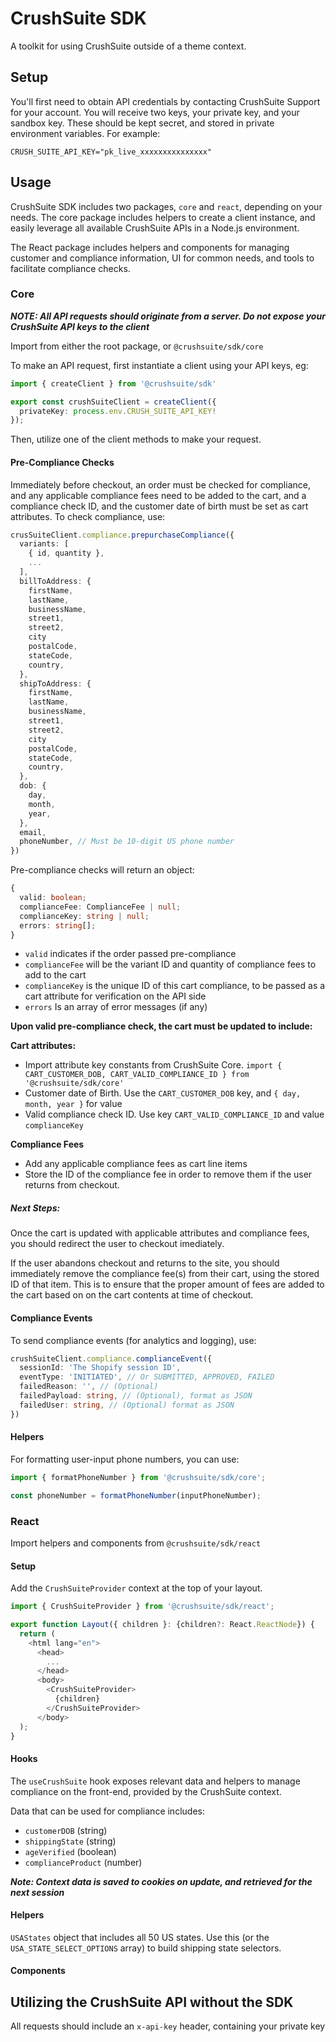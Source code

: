 # CrushSuite SDK
A toolkit for using CrushSuite outside of a theme context.

## Setup
You'll first need to obtain API credentials by contacting CrushSuite Support for your account.
You will receive two keys, your private key, and your sandbox key. These should be kept secret, and stored in private environment variables.
For example:

```env
CRUSH_SUITE_API_KEY="pk_live_xxxxxxxxxxxxxxx"
```

## Usage
CrushSuite SDK includes two packages, `core` and `react`, depending on your needs. The core package includes helpers to create a client instance, and easily leverage all available CrushSuite APIs in a Node.js environment.

The React package includes helpers and components for managing customer and compliance information, UI for common needs, and tools to facilitate compliance checks.

### Core
***NOTE: All API requests should originate from a server. Do not expose your CrushSuite API keys to the client***

Import from either the root package, or `@crushsuite/sdk/core`

To make an API request, first instantiate a client using your API keys, eg:

```typescript
import { createClient } from '@crushsuite/sdk'

export const crushSuiteClient = createClient({
  privateKey: process.env.CRUSH_SUITE_API_KEY!
});
```

Then, utilize one of the client methods to make your request.

#### Pre-Compliance Checks
Immediately before checkout, an order must be checked for compliance, and any applicable compliance fees need to be added to the cart, and a compliance check ID, and the customer date of birth must be set as cart attributes.
To check compliance, use:

```ts
crusSuiteClient.compliance.prepurchaseCompliance({
  variants: [
    { id, quantity },
    ...
  ],
  billToAddress: {
    firstName,
    lastName,
    businessName,
    street1,
    street2,
    city
    postalCode,
    stateCode,
    country,
  },
  shipToAddress: {
    firstName,
    lastName,
    businessName,
    street1,
    street2,
    city
    postalCode,
    stateCode,
    country,
  },
  dob: {
    day,
    month,
    year,
  },
  email,
  phoneNumber, // Must be 10-digit US phone number
})
```

Pre-compliance checks will return an object:

```ts
{
  valid: boolean;
  complianceFee: ComplianceFee | null;
  complianceKey: string | null;
  errors: string[];
}
```

- `valid` indicates if the order passed pre-compliance
- `complianceFee` will be the variant ID and quantity of compliance fees to add to the cart
- `complianceKey` is the unique ID of this cart compliance, to be passed as a cart attribute for verification on the API side
- `errors` Is an array of error messages (if any)

**Upon valid pre-compliance check, the cart must be updated to include:**

**Cart attributes:**

- Import attribute key constants from CrushSuite Core. `import { CART_CUSTOMER_DOB, CART_VALID_COMPLIANCE_ID } from '@crushsuite/sdk/core'`
- Customer date of Birth. Use the `CART_CUSTOMER_DOB` key, and `{ day, month, year }` for value
- Valid compliance check ID. Use key `CART_VALID_COMPLIANCE_ID` and value `complianceKey`

**Compliance Fees**

- Add any applicable compliance fees as cart line items
- Store the ID of the compliance fee in order to remove them if the user returns from checkout.

##### Next Steps:

Once the cart is updated with applicable attributes and compliance fees, you should redirect the user to checkout imediately.

If the user abandons checkout and returns to the site, you should immediately remove the compliance fee(s) from their cart,
using the stored ID of that item. This is to ensure that the proper amount of fees are added to the cart based on on the cart contents at time of checkout.

#### Compliance Events
To send compliance events (for analytics and logging), use:

```ts
crushSuiteClient.compliance.complianceEvent({
  sessionId: 'The Shopify session ID',
  eventType: 'INITIATED', // Or SUBMITTED, APPROVED, FAILED
  failedReason: '', // (Optional)
  failedPayload: string, // (Optional), format as JSON
  failedUser: string, // (Optional) format as JSON
})
```

#### Helpers
For formatting user-input phone numbers, you can use:

```ts
import { formatPhoneNumber } from '@crushsuite/sdk/core';

const phoneNumber = formatPhoneNumber(inputPhoneNumber);
```

### React
Import helpers and components from `@crushsuite/sdk/react`

#### Setup
Add the `CrushSuiteProvider` context at the top of your layout.

```ts
import { CrushSuiteProvider } from '@crushsuite/sdk/react';

export function Layout({ children }: {children?: React.ReactNode}) {
  return (
    <html lang="en">
      <head>
        ...
      </head>
      <body>
        <CrushSuiteProvider>
          {children}
        </CrushSuiteProvider>
      </body>
  );
}
```

#### Hooks
The `useCrushSuite` hook exposes relevant data and helpers to manage compliance on the front-end, provided by the CrushSuite context.

Data that can be used for compliance includes:
- `customerDOB` (string)
- `shippingState` (string)
- `ageVerified` (boolean)
- `complianceProduct` (number)

***Note: Context data is saved to cookies on update, and retrieved for the next session***


#### Helpers

`USAStates` object that includes all 50 US states. Use this (or the `USA_STATE_SELECT_OPTIONS` array) to build shipping state selectors.

#### Components


## Utilizing the CrushSuite API without the SDK

All requests should include an `x-api-key` header, containing your private key
